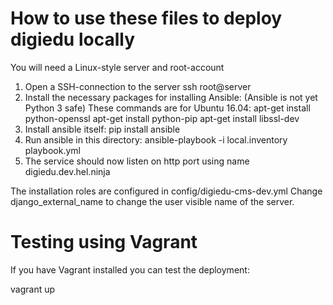 # How to use these files to deploy digiedu locally

You will need a Linux-style server and root-account

1. Open a SSH-connection to the server
   ssh root@server
2. Install the necessary packages for installing Ansible:
   (Ansible is not yet Python 3 safe)
   These commands are for Ubuntu 16.04:
   apt-get install python-openssl
   apt-get install python-pip
   apt-get install libssl-dev
3. Install ansible itself:
   pip install ansible
4. Run ansible in this directory:
   ansible-playbook -i local.inventory playbook.yml
5. The service should now listen on http port using name
   digiedu.dev.hel.ninja 

The installation roles are configured in config/digiedu-cms-dev.yml
Change django_external_name to change the user visible name of the server.

# Testing using Vagrant

If you have Vagrant installed you can test the deployment:

vagrant up